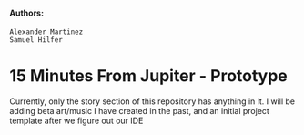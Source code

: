 #### Authors:
    Alexander Martinez
    Samuel Hilfer

# 15 Minutes From Jupiter - Prototype

Currently, only the story section of this repository has anything in it. I will be adding beta art/music I have created in the past, and an initial project template after we figure out our IDE
